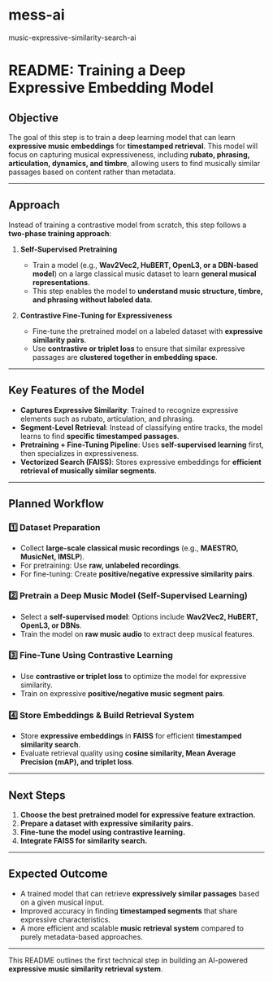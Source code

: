 # mess-ai
music-expressive-similarity-search-ai

# README: Training a Deep Expressive Embedding Model

## **Objective**
The goal of this step is to train a deep learning model that can learn **expressive music embeddings** for **timestamped retrieval**. This model will focus on capturing musical expressiveness, including **rubato, phrasing, articulation, dynamics, and timbre**, allowing users to find musically similar passages based on content rather than metadata.

---

## **Approach**
Instead of training a contrastive model from scratch, this step follows a **two-phase training approach**:

1. **Self-Supervised Pretraining**
   - Train a model (e.g., **Wav2Vec2, HuBERT, OpenL3, or a DBN-based model**) on a large classical music dataset to learn **general musical representations**.
   - This step enables the model to **understand music structure, timbre, and phrasing without labeled data**.

2. **Contrastive Fine-Tuning for Expressiveness**
   - Fine-tune the pretrained model on a labeled dataset with **expressive similarity pairs**.
   - Use **contrastive or triplet loss** to ensure that similar expressive passages are **clustered together in embedding space**.

---

## **Key Features of the Model**
- **Captures Expressive Similarity**: Trained to recognize expressive elements such as rubato, articulation, and phrasing.
- **Segment-Level Retrieval**: Instead of classifying entire tracks, the model learns to find **specific timestamped passages**.
- **Pretraining + Fine-Tuning Pipeline**: Uses **self-supervised learning** first, then specializes in expressiveness.
- **Vectorized Search (FAISS)**: Stores expressive embeddings for **efficient retrieval of musically similar segments**.

---

## **Planned Workflow**
### **1️⃣ Dataset Preparation**
- Collect **large-scale classical music recordings** (e.g., **MAESTRO, MusicNet, IMSLP**).
- For pretraining: Use **raw, unlabeled recordings**.
- For fine-tuning: Create **positive/negative expressive similarity pairs**.

### **2️⃣ Pretrain a Deep Music Model (Self-Supervised Learning)**
- Select a **self-supervised model**: Options include **Wav2Vec2, HuBERT, OpenL3, or DBNs**.
- Train the model on **raw music audio** to extract deep musical features.

### **3️⃣ Fine-Tune Using Contrastive Learning**
- Use **contrastive or triplet loss** to optimize the model for expressive similarity.
- Train on expressive **positive/negative music segment pairs**.

### **4️⃣ Store Embeddings & Build Retrieval System**
- Store **expressive embeddings** in **FAISS** for efficient **timestamped similarity search**.
- Evaluate retrieval quality using **cosine similarity, Mean Average Precision (mAP), and triplet loss**.

---

## **Next Steps**
1. **Choose the best pretrained model for expressive feature extraction.**
2. **Prepare a dataset with expressive similarity pairs.**
3. **Fine-tune the model using contrastive learning.**
4. **Integrate FAISS for similarity search.**

---

## **Expected Outcome**
- A trained model that can retrieve **expressively similar passages** based on a given musical input.
- Improved accuracy in finding **timestamped segments** that share expressive characteristics.
- A more efficient and scalable **music retrieval system** compared to purely metadata-based approaches.

---

This README outlines the first technical step in building an AI-powered **expressive music similarity retrieval system**.

